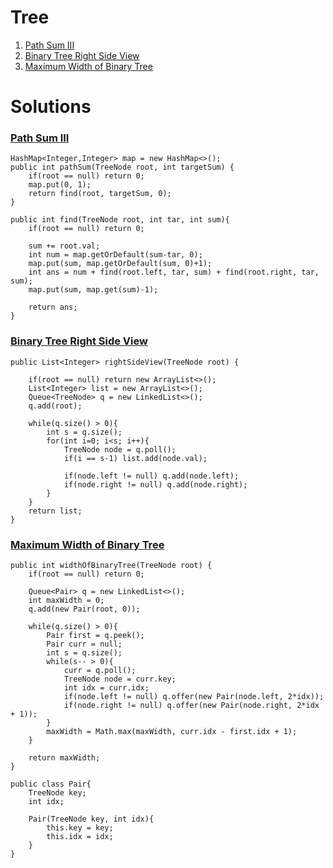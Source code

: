 # Tree
1. [Path Sum III](#path-sum-iii)
2. [Binary Tree Right Side View](#binary-tree-right-side-view)
3. [Maximum Width of Binary Tree](#maximum-width-of-binary-tree)


# Solutions

### [Path Sum III](https://leetcode.com/problems/path-sum-iii/)

    HashMap<Integer,Integer> map = new HashMap<>();
    public int pathSum(TreeNode root, int targetSum) {
        if(root == null) return 0;
        map.put(0, 1);
        return find(root, targetSum, 0);
    }
    
    public int find(TreeNode root, int tar, int sum){
        if(root == null) return 0;
        
        sum += root.val;
        int num = map.getOrDefault(sum-tar, 0);
        map.put(sum, map.getOrDefault(sum, 0)+1);
        int ans = num + find(root.left, tar, sum) + find(root.right, tar, sum);
        map.put(sum, map.get(sum)-1);
        
        return ans;
    }

### [Binary Tree Right Side View](https://leetcode.com/problems/binary-tree-right-side-view/)

    public List<Integer> rightSideView(TreeNode root) {
    
        if(root == null) return new ArrayList<>();
        List<Integer> list = new ArrayList<>();
        Queue<TreeNode> q = new LinkedList<>();
        q.add(root);
        
        while(q.size() > 0){
            int s = q.size();
            for(int i=0; i<s; i++){
                TreeNode node = q.poll();
                if(i == s-1) list.add(node.val);
                
                if(node.left != null) q.add(node.left);
                if(node.right != null) q.add(node.right);
            }
        }
        return list;
    }

### [Maximum Width of Binary Tree](https://leetcode.com/problems/maximum-width-of-binary-tree/)

    public int widthOfBinaryTree(TreeNode root) {
        if(root == null) return 0;

        Queue<Pair> q = new LinkedList<>();
        int maxWidth = 0;
        q.add(new Pair(root, 0));
        
        while(q.size() > 0){
            Pair first = q.peek();
            Pair curr = null;
            int s = q.size();
            while(s-- > 0){
                curr = q.poll();
                TreeNode node = curr.key;
                int idx = curr.idx;
                if(node.left != null) q.offer(new Pair(node.left, 2*idx));
                if(node.right != null) q.offer(new Pair(node.right, 2*idx + 1));
            }
            maxWidth = Math.max(maxWidth, curr.idx - first.idx + 1);
        }
        
        return maxWidth;
    }
    
    public class Pair{
        TreeNode key;
        int idx;
        
        Pair(TreeNode key, int idx){
            this.key = key;
            this.idx = idx;
        }
    }

